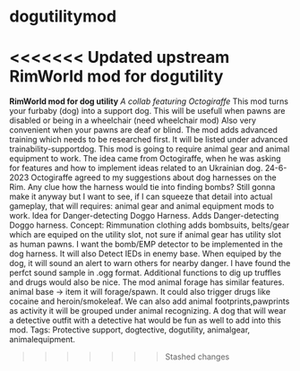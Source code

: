 # dogutilitymod
<<<<<<< Updated upstream
RimWorld mod for dogutility
=======

**RimWorld mod for dog utility**
*A collab featuring Octogiraffe*
This mod turns your furbaby (dog) into a support dog. This will be usefull when pawns are disabled or being in a wheelchair (need wheelchair mod) Also very convenient when your pawns are deaf or blind. The mod adds advanced training which needs to be researched first. It will be listed under advanced trainability-supportdog. This mod is going to require animal gear and animal equipment to work. The idea came from Octogiraffe, when he was asking for features and how to implement ideas related to an Ukrainian dog. 24-6-2023 Octogiraffe agreed to my suggestions about dog harnesses on the Rim. Any clue how the harness would tie into finding bombs? Still gonna make it anyway but I want to see, if I can squeeze that detail into actual gameplay, that will requires: animal gear and animal equipment mods to work.
Idea for Danger-detecting Doggo Harness. Adds Danger-detecting Doggo harness. Concept: Rimmunation clothing adds bombsuits, belts/gear which are equiped on the utility slot, not sure if animal gear has utility slot as human pawns. I want the bomb/EMP detector to be implemented in the dog harness. It will also Detect IEDs in enemy base. When equiped by the dog, it will sound an alert to warn others for nearby danger. I have found the perfct sound sample in .ogg format. Additional functions to dig up truffles and drugs would also be nice. The mod animal forage has similar features. animal base → item it will forage/spawn. It could also trigger drugs like cocaine and heroin/smokeleaf. We can also add animal footprints,pawprints as activity it will be grouped under animal recognizing. A dog that will wear a detective outfit with a detective hat would be fun as well to add into this mod. Tags: Protective support, dogtective, dogutility, animalgear, animalequipment.
>>>>>>> Stashed changes
